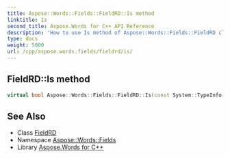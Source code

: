 ```yaml
---
title: Aspose::Words::Fields::FieldRD::Is method
linktitle: Is
second_title: Aspose.Words for C++ API Reference
description: 'How to use Is method of Aspose::Words::Fields::FieldRD class in C++.'
type: docs
weight: 5000
url: /cpp/aspose.words.fields/fieldrd/is/
---
```

## FieldRD::Is method




```cpp
virtual bool Aspose::Words::Fields::FieldRD::Is(const System::TypeInfo &target) const override
```

## See Also

* Class [FieldRD](../)
* Namespace [Aspose::Words::Fields](../../)
* Library [Aspose.Words for C++](../../../)
